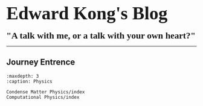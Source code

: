 # <font face="Snell Roundhand" size=8><b>Edward Kong's Blog</b></font>

<font face="Bradley Hand" size=5><b>"A talk with me, or a talk with your own heart?"</b></font>

___



## Journey Entrence

```{toctree}
:maxdepth: 3
:caption: Physics

Condense Matter Physics/index
Computational Physics/index

```


